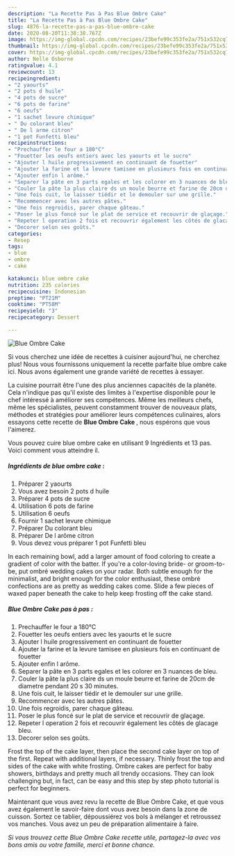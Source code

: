 ```yaml
---
description: "La Recette Pas à Pas Blue Ombre Cake"
title: "La Recette Pas à Pas Blue Ombre Cake"
slug: 4876-la-recette-pas-a-pas-blue-ombre-cake
date: 2020-08-20T11:38:38.767Z
image: https://img-global.cpcdn.com/recipes/23befe99c353fe2a/751x532cq70/blue-ombre-cake-photo-principale-de-la-recette.jpg
thumbnail: https://img-global.cpcdn.com/recipes/23befe99c353fe2a/751x532cq70/blue-ombre-cake-photo-principale-de-la-recette.jpg
cover: https://img-global.cpcdn.com/recipes/23befe99c353fe2a/751x532cq70/blue-ombre-cake-photo-principale-de-la-recette.jpg
author: Nelle Osborne
ratingvalue: 4.1
reviewcount: 13
recipeingredient:
- "2 yaourts"
- "2 pots d huile"
- "4 pots de sucre"
- "6 pots de farine"
- "6 oeufs"
- "1 sachet levure chimique"
- " Du colorant bleu"
- " De l arme citron"
- "1 pot Funfetti bleu"
recipeinstructions:
- "Prechauffer le four a 180°C"
- "Fouetter les oeufs entiers avec les yaourts et le sucre"
- "Ajouter l huile progressivement en continuant de fouetter"
- "Ajouter la farine et la levure tamisee en plusieurs fois en continuant de fouetter"
- "Ajouter enfin l arôme."
- "Separer la pâte en 3 parts egales et les colorer en 3 nuances de bleu."
- "Couler la pâte la plus claire ds un moule beurre et farine de 20cm de diametre pendant 20 s 30 minutes."
- "Une fois cuit, le laisser tiédir et le demouler sur une grille."
- "Recommencer avec les autres pâtes."
- "Une fois regroidis, parer chaque gâteau."
- "Poser le plus foncé sur le plat de service et recouvrir de glaçage."
- "Repeter l operation 2 fois et recouvrir également les côtés de glacage bleu."
- "Decorer selon ses goûts."
categories:
- Resep
tags:
- blue
- ombre
- cake

katakunci: blue ombre cake 
nutrition: 235 calories
recipecuisine: Indonesian
preptime: "PT21M"
cooktime: "PT58M"
recipeyield: "3"
recipecategory: Dessert

---
```



![Blue Ombre Cake](https://img-global.cpcdn.com/recipes/23befe99c353fe2a/751x532cq70/blue-ombre-cake-photo-principale-de-la-recette.jpg)

Si vous cherchez une idée de recettes à cuisiner aujourd'hui, ne cherchez plus! Nous vous fournissons uniquement la recette parfaite blue ombre cake ici. Nous avons également une grande variété de recettes à essayer.

La cuisine pourrait être l'une des plus anciennes capacités de la planète. Cela n'indique pas qu'il existe des limites à l'expertise disponible pour le chef intéressé à améliorer ses compétences. Même les meilleurs chefs, même les spécialistes, peuvent constamment trouver de nouveaux plats, méthodes et stratégies pour améliorer leurs compétences culinaires, alors essayons cette recette de <strong> Blue Ombre Cake </strong>, nous espérons que vous l'aimerez.

<!--inarticleads1-->

Vous pouvez cuire blue ombre cake en utilisant 9 Ingrédients et 13 pas. Voici comment vous atteindre il.

##### Ingrédients de blue ombre cake :

1. Préparer 2 yaourts
1. Vous avez besoin 2 pots d huile
1. Préparer 4 pots de sucre
1. Utilisation 6 pots de farine
1. Utilisation 6 oeufs
1. Fournir 1 sachet levure chimique
1. Préparer  Du colorant bleu
1. Préparer  De l arôme citron
1. Vous devez vous préparer 1 pot Funfetti bleu


In each remaining bowl, add a larger amount of food coloring to create a gradient of color with the batter. If you&#39;re a color-loving bride- or groom-to-be, put ombré wedding cakes on your radar. Both subtle enough for the minimalist, and bright enough for the color enthusiast, these ombré confections are as pretty as wedding cakes come. Slide a few pieces of waxed paper beneath the cake to help keep frosting off the cake stand. 

<!--inarticleads2-->

##### Blue Ombre Cake pas à pas :

1. Prechauffer le four a 180°C
1. Fouetter les oeufs entiers avec les yaourts et le sucre
1. Ajouter l huile progressivement en continuant de fouetter
1. Ajouter la farine et la levure tamisee en plusieurs fois en continuant de fouetter
1. Ajouter enfin l arôme.
1. Separer la pâte en 3 parts egales et les colorer en 3 nuances de bleu.
1. Couler la pâte la plus claire ds un moule beurre et farine de 20cm de diametre pendant 20 s 30 minutes.
1. Une fois cuit, le laisser tiédir et le demouler sur une grille.
1. Recommencer avec les autres pâtes.
1. Une fois regroidis, parer chaque gâteau.
1. Poser le plus foncé sur le plat de service et recouvrir de glaçage.
1. Repeter l operation 2 fois et recouvrir également les côtés de glacage bleu.
1. Decorer selon ses goûts.


Frost the top of the cake layer, then place the second cake layer on top of the first. Repeat with additional layers, if necessary. Thinly frost the top and sides of the cake with white frosting. Ombre cakes are perfect for baby showers, birthdays and pretty much all trendy occasions. They can look challenging but, in fact, can be easy and this step by step photo tutorial is perfect for beginners. 

<!--inarticleads1-->

<p>
Maintenant que vous avez revu la recette de Blue Ombre Cake, et que vous avez également le savoir-faire dont vous avez besoin dans la zone de cuisson. Sortez ce tablier, dépoussiérez vos bols à mélanger et retroussez vos manches. Vous avez un peu de préparation alimentaire à faire.
</p>

<p>
<i>Si vous trouvez cette Blue Ombre Cake recette utile, partagez-la avec vos bons amis ou votre famille, merci et bonne chance.</i>
</p>
